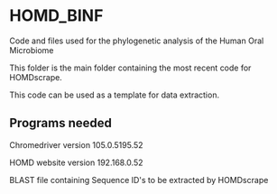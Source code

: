 # HOMD_BINF
Code and files used for the phylogenetic analysis of the Human Oral Microbiome

This folder is the main folder containing the most recent code for HOMDscrape. 

This code can be used as a template for data extraction. 

## Programs needed
Chromedriver version 105.0.5195.52

HOMD website version 192.168.0.52

BLAST file containing Sequence ID's to be extracted by HOMDscrape
